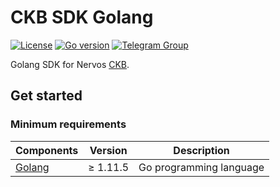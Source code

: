 # CKB SDK Golang

[![License](https://img.shields.io/badge/license-MIT-green)](https://github.com/ququzone/ckb-sdk-go/blob/master/LICENSE)
[![Go version](https://img.shields.io/badge/go-1.11.5-blue.svg)](https://github.com/moovweb/gvm)
[![Telegram Group](https://cdn.rawgit.com/Patrolavia/telegram-badge/8fe3382b/chat.svg)](https://t.me/nervos_ckb_dev)

Golang SDK for Nervos [CKB](https://github.com/nervosnetwork/ckb).

## Get started

### Minimum requirements

| Components | Version | Description |
|----------|-------------|-------------|
| [Golang](https://golang.org) | &ge; 1.11.5 | Go programming language |
